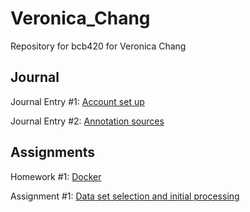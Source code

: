 # Veronica_Chang
Repository for bcb420 for Veronica Chang

## Journal
Journal Entry #1: [Account set up](https://github.com/bcb420-2023/Veronica_Chang/wiki/Journal-Entry-%231:-Account-set-up)

Journal Entry #2: [Annotation sources](https://github.com/bcb420-2023/Veronica_Chang/wiki/J2:-Annotation-sources)

## Assignments
Homework #1: [Docker](https://github.com/bcb420-2023/Veronica_Chang/wiki/Homework-%231:-Docker)

Assignment #1: [Data set selection and initial processing](https://github.com/bcb420-2023/Veronica_Chang/wiki/A1:-Data-set-selection-and-initial-processing)
